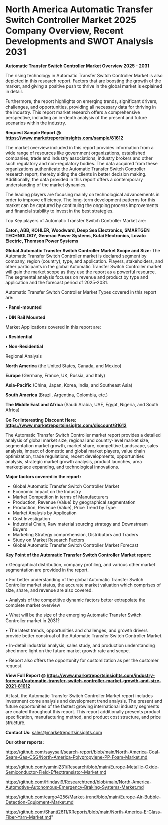 # North America Automatic Transfer Switch Controller Market 2025 Company Overview, Recent Developments and SWOT Analysis 2031

<Strong> Automatic Transfer Switch Controller Market Overview 2025 - 2031</strong>

The rising technology in Automatic Transfer Switch Controller Market is also depicted in this research report. Factors that are boosting the growth of the market, and giving a positive push to thrive in the global market is explained in detail.

Furthermore, the report highlights on emerging trends, significant drivers, challenges, and opportunities, providing all necessary data for thriving in the industry. This report market research offers a comprehensive perspective, including an in-depth analysis of the present and future scenarios within the industry.

<strong>Request Sample Report @ <a href=https://www.marketreportsinsights.com/sample/81612>https://www.marketreportsinsights.com/sample/81612</a></strong>

The market overview included in this report provides information from a wide range of resources like government organizations, established companies, trade and industry associations, industry brokers and other such regulatory and non-regulatory bodies. The data acquired from these organizations authenticate the Automatic Transfer Switch Controller research report, thereby aiding the clients in better decision making. Additionally, the data provided in this report offers a contemporary understanding of the market dynamics.

The leading players are focusing mainly on technological advancements in order to improve efficiency. The long-term development patterns for this market can be captured by continuing the ongoing process improvements and financial stability to invest in the best strategies.

Top Key players of Automatic Transfer Switch Controller Market are:

<strong>Eaton, ABB, KOHLER, Woodward, Deep Sea Electronics, SMARTGEN TECHNOLOGY, Generac Power Systems, Kutai Electronics, Lovato Electric, Thomson Power Systems</strong>

<strong><b>Global Automatic Transfer Switch Controller Market Scope and Size:</b></strong>
The Automatic Transfer Switch Controller market is declared segment by company, region (country), type, and application. Players, stakeholders, and other participants in the global Automatic Transfer Switch Controller market will gain the market scope as they use the report as a powerful resource. The segmental analysis focuses on revenue and product by type and application and the forecast period of 2025-2031.

Automatic Transfer Switch Controller Market Types covered in this report are:

<strong>• Panel-mounted

• DIN Rail Mounted</strong>

Market Applications covered in this report are:

<strong>• Residential

• Non-Residential</strong> 

Regional Analysis

<strong>North America</strong> (the United States, Canada, and Mexico)

<strong>Europe</strong> (Germany, France, UK, Russia, and Italy)

<strong>Asia-Pacific</strong> (China, Japan, Korea, India, and Southeast Asia)

<strong>South America</strong> (Brazil, Argentina, Colombia, etc.)

<strong>The Middle East and Africa</strong> (Saudi Arabia, UAE, Egypt, Nigeria, and South Africa)

<strong>Go For Interesting Discount Here: <a href=https://www.marketreportsinsights.com/discount/81612>https://www.marketreportsinsights.com/discount/81612</a></strong>

The Automatic Transfer Switch Controller market report provides a detailed analysis of global market size, regional and country-level market size, segmentation market growth, market share, competitive Landscape, sales analysis, impact of domestic and global market players, value chain optimization, trade regulations, recent developments, opportunities analysis, strategic market growth analysis, product launches, area marketplace expanding, and technological innovations.

<strong><b>Major factors covered in the report:</b></strong>
<ul>
  <li>Global Automatic Transfer Switch Controller Market </li>
  <li>Economic Impact on the Industry</li>
  <li>Market Competition in terms of Manufacturers</li>
  <li>Production, Revenue (Value) by geographical segmentation</li>
  <li>Production, Revenue (Value), Price Trend by Type</li>
  <li>Market Analysis by Application</li>
  <li>Cost Investigation</li>
  <li>Industrial Chain, Raw material sourcing strategy and Downstream Buyers</li>
  <li>Marketing Strategy comprehension, Distributors and Traders</li>
  <li>Study on Market Research Factors</li>
  <li>Global Automatic Transfer Switch Controller Market Forecast</li>
</ul>

<strong><b>Key Point of the Automatic Transfer Switch Controller Market report:</b></strong>

• Geographical distribution, company profiling, and various other market segmentation are provided in the report.

• For better understanding of the global Automatic Transfer Switch Controller market status, the accurate market valuation which comprises of size, share, and revenue are also covered.

• Analysis of the competitive dynamic factors better extrapolate the complete market overview

• What will be the size of the emerging Automatic Transfer Switch Controller market in 2031?

• The latest trends, opportunities and challenges, and growth drivers provide better construal of the Automatic Transfer Switch Controller Market.

• In-detail industrial analysis, sales study, and production understanding shed more light on the future market growth rate and scope.

• Report also offers the opportunity for customization as per the customer request.

<strong><b>View Full Report @ <a href=https://www.marketreportsinsights.com/industry-forecast/automatic-transfer-switch-controller-market-growth-and-size-2021-81612>https://www.marketreportsinsights.com/industry-forecast/automatic-transfer-switch-controller-market-growth-and-size-2021-81612</a></b></strong>


At last, the Automatic Transfer Switch Controller Market report includes investment come analysis and development trend analysis. The present and future opportunities of the fastest growing international industry segments are coated throughout this report. This report additionally presents product specification, manufacturing method, and product cost structure, and price structure.

<strong>Contact Us:</strong>
sales@marketreportsinsights.com

<strong>Our other reports:</strong>

<a href=https://github.com/sayysaif/search-report/blob/main/North-America-Coal-Seam-Gas-CSG/North-America-Polypropylene-PP-Foam-Market.md>https://github.com/sayysaif/search-report/blob/main/North-America-Coal-Seam-Gas-CSG/North-America-Polypropylene-PP-Foam-Market.md</a>

<a href=https://github.com/yamini231/Research/blob/main/Europe-Metallic-Oxide-Semiconductor-Field-Effecttransistor-Market.md>https://github.com/yamini231/Research/blob/main/Europe-Metallic-Oxide-Semiconductor-Field-Effecttransistor-Market.md</a>

<a href=https://github.com/Hindavi9/Researchtrend/blob/main/North-America-Automotive-Autonomous-Emergency-Braking-Systems-Market.md>https://github.com/Hindavi9/Researchtrend/blob/main/North-America-Automotive-Autonomous-Emergency-Braking-Systems-Market.md</a>

<a href=https://github.com/cargo4256/Market-trend/blob/main/Europe-Air-Bubble-Detection-Equipment-Market.md>https://github.com/cargo4256/Market-trend/blob/main/Europe-Air-Bubble-Detection-Equipment-Market.md</a>

<a href=https://github.com/Shanti2611/RReports/blob/main/North-America-E-Glass-Fiber-Yarn-Market.md>https://github.com/Shanti2611/RReports/blob/main/North-America-E-Glass-Fiber-Yarn-Market.md</a>"
